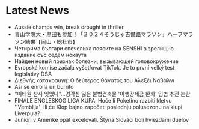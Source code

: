 # Latest News
-  Aussie champs win, break drought in thriller
-  青山学院大・黒田も参加！「２０２４そうじゃ吉備路マラソン」ハーフマラソン結果【岡山・総社市】
-  Четирима българи спечелиха поясите на SENSHI в зрелищно издание със седем нокаута
-  Найден новый признак болезни, вызывающей головокружение
-  Evropská komise začala vyšetřovat TikTok. Je to první velký test legislativy DSA
-  Διεθνής κατακραυγή: Ο δεύτερος θάνατος του Αλεξέι Ναβάλνι
-  Así se enrolla un burrito
-  "이태원 참사 잊었나"…경각심 잃은 불법건축물 '이행강제금 완화' 입법 추진 논란
-  FINALE ENGLESKOG LIGA KUPA: Hoće li Poketino razbiti kletvu ''Vemblija'' ili će Klop bajno započeti poslednju polusezonu na klupi Liverpula?
-  Juniori v Amerike opäť excelovali. Štyria Slováci boli hviezdami duelov
